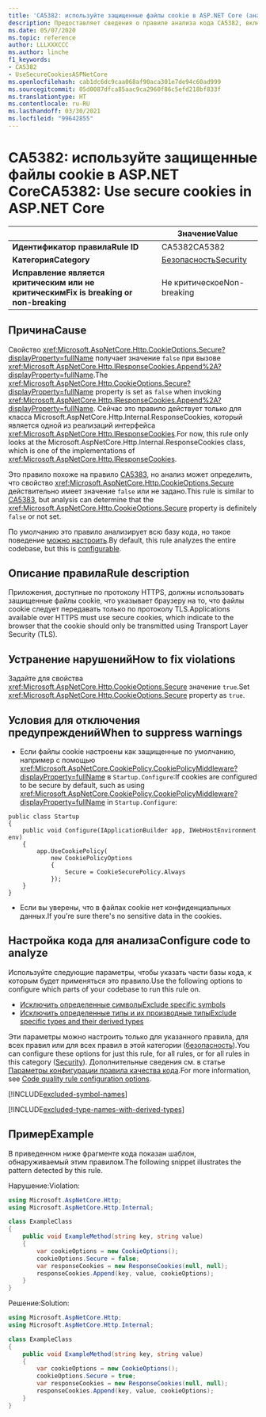 ```yaml
---
title: 'CA5382: используйте защищенные файлы cookie в ASP.NET Core (анализ кода)'
description: Предоставляет сведения о правиле анализа кода CA5382, включая причины нарушений и способы их устранения, а также условия отключения правила.
ms.date: 05/07/2020
ms.topic: reference
author: LLLXXXCCC
ms.author: linche
f1_keywords:
- CA5382
- UseSecureCookiesASPNetCore
ms.openlocfilehash: cab1dc6dc9caa068af90aca301e7de94c60ad999
ms.sourcegitcommit: 05d0087dfca85aac9ca2960f86c5efd218bf833f
ms.translationtype: HT
ms.contentlocale: ru-RU
ms.lasthandoff: 03/30/2021
ms.locfileid: "99642855"
---
```

# <a name="ca5382-use-secure-cookies-in-aspnet-core"></a><span data-ttu-id="87076-103">CA5382: используйте защищенные файлы cookie в ASP.NET Core</span><span class="sxs-lookup"><span data-stu-id="87076-103">CA5382: Use secure cookies in ASP.NET Core</span></span>

| | <span data-ttu-id="87076-104">Значение</span><span class="sxs-lookup"><span data-stu-id="87076-104">Value</span></span> |
|-|-|
| <span data-ttu-id="87076-105">**Идентификатор правила**</span><span class="sxs-lookup"><span data-stu-id="87076-105">**Rule ID**</span></span> |<span data-ttu-id="87076-106">CA5382</span><span class="sxs-lookup"><span data-stu-id="87076-106">CA5382</span></span>|
| <span data-ttu-id="87076-107">**Категория**</span><span class="sxs-lookup"><span data-stu-id="87076-107">**Category**</span></span> |[<span data-ttu-id="87076-108">Безопасность</span><span class="sxs-lookup"><span data-stu-id="87076-108">Security</span></span>](security-warnings.md)|
| <span data-ttu-id="87076-109">**Исправление является критическим или не критическим**</span><span class="sxs-lookup"><span data-stu-id="87076-109">**Fix is breaking or non-breaking**</span></span> |<span data-ttu-id="87076-110">Не критическое</span><span class="sxs-lookup"><span data-stu-id="87076-110">Non-breaking</span></span>|

## <a name="cause"></a><span data-ttu-id="87076-111">Причина</span><span class="sxs-lookup"><span data-stu-id="87076-111">Cause</span></span>

<span data-ttu-id="87076-112">Свойство <xref:Microsoft.AspNetCore.Http.CookieOptions.Secure?displayProperty=fullName> получает значение `false` при вызове <xref:Microsoft.AspNetCore.Http.IResponseCookies.Append%2A?displayProperty=fullName>.</span><span class="sxs-lookup"><span data-stu-id="87076-112">The <xref:Microsoft.AspNetCore.Http.CookieOptions.Secure?displayProperty=fullName> property is set as `false` when invoking <xref:Microsoft.AspNetCore.Http.IResponseCookies.Append%2A?displayProperty=fullName>.</span></span> <span data-ttu-id="87076-113">Сейчас это правило действует только для класса Microsoft.AspNetCore.Http.Internal.ResponseCookies, который является одной из реализаций интерфейса <xref:Microsoft.AspNetCore.Http.IResponseCookies>.</span><span class="sxs-lookup"><span data-stu-id="87076-113">For now, this rule only looks at the Microsoft.AspNetCore.Http.Internal.ResponseCookies class, which is one of the implementations of <xref:Microsoft.AspNetCore.Http.IResponseCookies>.</span></span>

<span data-ttu-id="87076-114">Это правило похоже на правило [CA5383](ca5383.md), но анализ может определить, что свойство <xref:Microsoft.AspNetCore.Http.CookieOptions.Secure> действительно имеет значение `false` или не задано.</span><span class="sxs-lookup"><span data-stu-id="87076-114">This rule is similar to [CA5383](ca5383.md), but analysis can determine that the <xref:Microsoft.AspNetCore.Http.CookieOptions.Secure> property is definitely `false` or not set.</span></span>

<span data-ttu-id="87076-115">По умолчанию это правило анализирует всю базу кода, но такое поведение [можно настроить](#configure-code-to-analyze).</span><span class="sxs-lookup"><span data-stu-id="87076-115">By default, this rule analyzes the entire codebase, but this is [configurable](#configure-code-to-analyze).</span></span>

## <a name="rule-description"></a><span data-ttu-id="87076-116">Описание правила</span><span class="sxs-lookup"><span data-stu-id="87076-116">Rule description</span></span>

<span data-ttu-id="87076-117">Приложения, доступные по протоколу HTTPS, должны использовать защищенные файлы cookie, что указывает браузеру на то, что файлы cookie следует передавать только по протоколу TLS.</span><span class="sxs-lookup"><span data-stu-id="87076-117">Applications available over HTTPS must use secure cookies, which indicate to the browser that the cookie should only be transmitted using Transport Layer Security (TLS).</span></span>

## <a name="how-to-fix-violations"></a><span data-ttu-id="87076-118">Устранение нарушений</span><span class="sxs-lookup"><span data-stu-id="87076-118">How to fix violations</span></span>

<span data-ttu-id="87076-119">Задайте для свойства <xref:Microsoft.AspNetCore.Http.CookieOptions.Secure> значение `true`.</span><span class="sxs-lookup"><span data-stu-id="87076-119">Set <xref:Microsoft.AspNetCore.Http.CookieOptions.Secure> property as `true`.</span></span>

## <a name="when-to-suppress-warnings"></a><span data-ttu-id="87076-120">Условия для отключения предупреждений</span><span class="sxs-lookup"><span data-stu-id="87076-120">When to suppress warnings</span></span>

- <span data-ttu-id="87076-121">Если файлы cookie настроены как защищенные по умолчанию, например с помощью <xref:Microsoft.AspNetCore.CookiePolicy.CookiePolicyMiddleware?displayProperty=fullName> в `Startup.Configure`:</span><span class="sxs-lookup"><span data-stu-id="87076-121">If cookies are configured to be secure by default, such as using <xref:Microsoft.AspNetCore.CookiePolicy.CookiePolicyMiddleware?displayProperty=fullName> in `Startup.Configure`:</span></span>

```
public class Startup
{
    public void Configure(IApplicationBuilder app, IWebHostEnvironment env)
    {
        app.UseCookiePolicy(
            new CookiePolicyOptions
            {
                Secure = CookieSecurePolicy.Always
            });
    }
}
```

- <span data-ttu-id="87076-122">Если вы уверены, что в файлах cookie нет конфиденциальных данных.</span><span class="sxs-lookup"><span data-stu-id="87076-122">If you're sure there's no sensitive data in the cookies.</span></span>

## <a name="configure-code-to-analyze"></a><span data-ttu-id="87076-123">Настройка кода для анализа</span><span class="sxs-lookup"><span data-stu-id="87076-123">Configure code to analyze</span></span>

<span data-ttu-id="87076-124">Используйте следующие параметры, чтобы указать части базы кода, к которым будет применяться это правило.</span><span class="sxs-lookup"><span data-stu-id="87076-124">Use the following options to configure which parts of your codebase to run this rule on.</span></span>

- [<span data-ttu-id="87076-125">Исключить определенные символы</span><span class="sxs-lookup"><span data-stu-id="87076-125">Exclude specific symbols</span></span>](#exclude-specific-symbols)
- [<span data-ttu-id="87076-126">Исключить определенные типы и их производные типы</span><span class="sxs-lookup"><span data-stu-id="87076-126">Exclude specific types and their derived types</span></span>](#exclude-specific-types-and-their-derived-types)

<span data-ttu-id="87076-127">Эти параметры можно настроить только для указанного правила, для всех правил или для всех правил в этой категории ([безопасность](security-warnings.md)).</span><span class="sxs-lookup"><span data-stu-id="87076-127">You can configure these options for just this rule, for all rules, or for all rules in this category ([Security](security-warnings.md)).</span></span> <span data-ttu-id="87076-128">Дополнительные сведения см. в статье [Параметры конфигурации правила качества кода](../code-quality-rule-options.md).</span><span class="sxs-lookup"><span data-stu-id="87076-128">For more information, see [Code quality rule configuration options](../code-quality-rule-options.md).</span></span>

[!INCLUDE[excluded-symbol-names](~/includes/code-analysis/excluded-symbol-names.md)]

[!INCLUDE[excluded-type-names-with-derived-types](~/includes/code-analysis/excluded-type-names-with-derived-types.md)]

## <a name="example"></a><span data-ttu-id="87076-129">Пример</span><span class="sxs-lookup"><span data-stu-id="87076-129">Example</span></span>

<span data-ttu-id="87076-130">В приведенном ниже фрагменте кода показан шаблон, обнаруживаемый этим правилом.</span><span class="sxs-lookup"><span data-stu-id="87076-130">The following snippet illustrates the pattern detected by this rule.</span></span>

<span data-ttu-id="87076-131">Нарушение:</span><span class="sxs-lookup"><span data-stu-id="87076-131">Violation:</span></span>

```csharp
using Microsoft.AspNetCore.Http;
using Microsoft.AspNetCore.Http.Internal;

class ExampleClass
{
    public void ExampleMethod(string key, string value)
    {
        var cookieOptions = new CookieOptions();
        cookieOptions.Secure = false;
        var responseCookies = new ResponseCookies(null, null);
        responseCookies.Append(key, value, cookieOptions);
    }
}
```

<span data-ttu-id="87076-132">Решение:</span><span class="sxs-lookup"><span data-stu-id="87076-132">Solution:</span></span>

```csharp
using Microsoft.AspNetCore.Http;
using Microsoft.AspNetCore.Http.Internal;

class ExampleClass
{
    public void ExampleMethod(string key, string value)
    {
        var cookieOptions = new CookieOptions();
        cookieOptions.Secure = true;
        var responseCookies = new ResponseCookies(null, null);
        responseCookies.Append(key, value, cookieOptions);
    }
}
```
